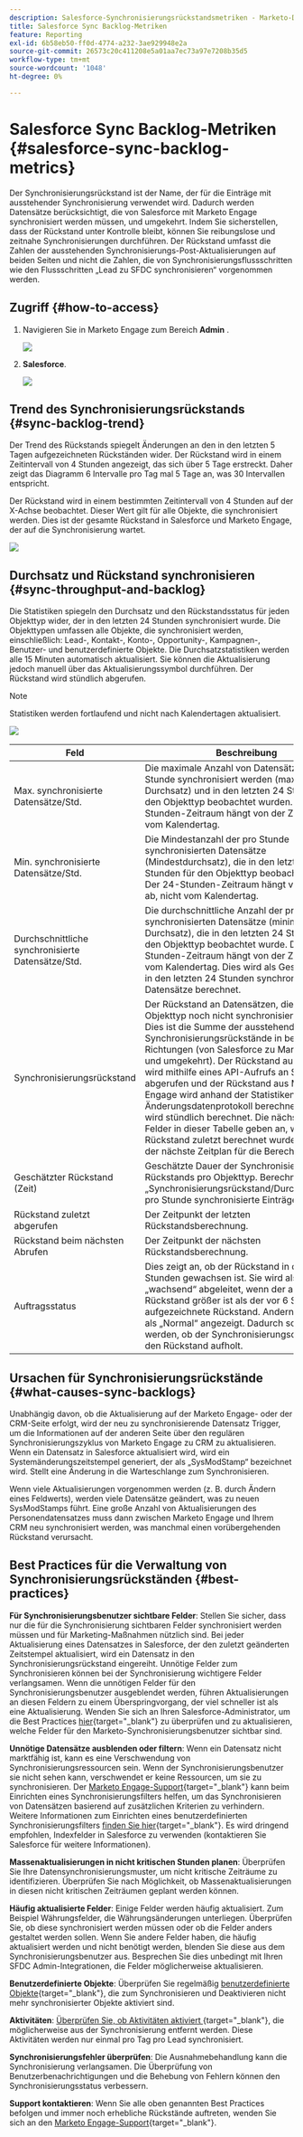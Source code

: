 ```yaml
---
description: Salesforce-Synchronisierungsrückstandsmetriken - Marketo-Dokumente - Produktdokumentation
title: Salesforce Sync Backlog-Metriken
feature: Reporting
exl-id: 6b58eb50-ff0d-4774-a232-3ae929948e2a
source-git-commit: 26573c20c411208e5a01aa7ec73a97e7208b35d5
workflow-type: tm+mt
source-wordcount: '1048'
ht-degree: 0%

---
```


# Salesforce Sync Backlog-Metriken  {#salesforce-sync-backlog-metrics}

Der Synchronisierungsrückstand ist der Name, der für die Einträge mit ausstehender Synchronisierung verwendet wird. Dadurch werden Datensätze berücksichtigt, die von Salesforce mit Marketo Engage synchronisiert werden müssen, und umgekehrt. Indem Sie sicherstellen, dass der Rückstand unter Kontrolle bleibt, können Sie reibungslose und zeitnahe Synchronisierungen durchführen. Der Rückstand umfasst die Zahlen der ausstehenden Synchronisierungs-Post-Aktualisierungen auf beiden Seiten und nicht die Zahlen, die von Synchronisierungsflussschritten wie den Flussschritten „Lead zu SFDC synchronisieren“ vorgenommen werden.

## Zugriff {#how-to-access}

1. Navigieren Sie in Marketo Engage zum Bereich **Admin** .

   ![](assets/salesforce-sync-backlog-metrics-1.png)

1. **Salesforce**.

   ![](assets/salesforce-sync-backlog-metrics-2.png)

## Trend des Synchronisierungsrückstands {#sync-backlog-trend}

Der Trend des Rückstands spiegelt Änderungen an den in den letzten 5 Tagen aufgezeichneten Rückständen wider. Der Rückstand wird in einem Zeitintervall von 4 Stunden angezeigt, das sich über 5 Tage erstreckt. Daher zeigt das Diagramm 6 Intervalle pro Tag mal 5 Tage an, was 30 Intervallen entspricht.

Der Rückstand wird in einem bestimmten Zeitintervall von 4 Stunden auf der X-Achse beobachtet. Dieser Wert gilt für alle Objekte, die synchronisiert werden. Dies ist der gesamte Rückstand in Salesforce und Marketo Engage, der auf die Synchronisierung wartet.

![](assets/salesforce-sync-backlog-metrics-3.png)

## Durchsatz und Rückstand synchronisieren {#sync-throughput-and-backlog}

Die Statistiken spiegeln den Durchsatz und den Rückstandsstatus für jeden Objekttyp wider, der in den letzten 24 Stunden synchronisiert wurde. Die Objekttypen umfassen alle Objekte, die synchronisiert werden, einschließlich: Lead-, Kontakt-, Konto-, Opportunity-, Kampagnen-, Benutzer- und benutzerdefinierte Objekte. Die Durchsatzstatistiken werden alle 15 Minuten automatisch aktualisiert. Sie können die Aktualisierung jedoch manuell über das Aktualisierungssymbol durchführen. Der Rückstand wird stündlich abgerufen.

>[!NOTE]
>
>Statistiken werden fortlaufend und nicht nach Kalendertagen aktualisiert.

![](assets/salesforce-sync-backlog-metrics-4.png)

<table><thead>
  <tr>
    <th>Feld</th>
    <th>Beschreibung</th>
  </tr></thead>
<tbody>
  <tr>
    <td>Max. synchronisierte Datensätze/Std.</td>
    <td>Die maximale Anzahl von Datensätzen, die pro Stunde synchronisiert werden (maximaler Durchsatz) und in den letzten 24 Stunden für den Objekttyp beobachtet wurden. Der 24-Stunden-Zeitraum hängt von der Zeit ab, nicht vom Kalendertag.</td>
  </tr>
  <tr>
    <td>Min. synchronisierte Datensätze/Std.</td>
    <td>Die Mindestanzahl der pro Stunde synchronisierten Datensätze (Mindestdurchsatz), die in den letzten 24 Stunden für den Objekttyp beobachtet wurde. Der 24-Stunden-Zeitraum hängt von der Zeit ab, nicht vom Kalendertag.</td>
  </tr>
  <tr>
    <td>Durchschnittliche synchronisierte Datensätze/Std.</td>
    <td>Die durchschnittliche Anzahl der pro Stunde synchronisierten Datensätze (minimaler Durchsatz), die in den letzten 24 Stunden für den Objekttyp beobachtet wurde. Der 24-Stunden-Zeitraum hängt von der Zeit ab, nicht vom Kalendertag. Dies wird als Gesamtzahl der in den letzten 24 Stunden synchronisierten Datensätze berechnet.</td>
  </tr>
  <tr>
    <td>Synchronisierungsrückstand</td>
    <td>Der Rückstand an Datensätzen, die für den Objekttyp noch nicht synchronisiert wurden. Dies ist die Summe der ausstehenden Synchronisierungsrückstände in beide Richtungen (von Salesforce zu Marketo Engage und umgekehrt). Der Rückstand aus Salesforce wird mithilfe eines API-Aufrufs an Salesforce abgerufen und der Rückstand aus Marketo Engage wird anhand der Statistiken aus dem Änderungsdatenprotokoll berechnet. Dieser wird stündlich berechnet. Die nächsten beiden Felder in dieser Tabelle geben an, wann der Rückstand zuletzt berechnet wurde, bzw. wann der nächste Zeitplan für die Berechnung gilt.</td>
  </tr>
  <tr>
    <td>Geschätzter Rückstand (Zeit)</td>
    <td>Geschätzte Dauer der Synchronisierung des Rückstands pro Objekttyp. Berechnet als „Synchronisierungsrückstand/Durchschnittliche pro Stunde synchronisierte Einträge“.</td>
  </tr>
  <tr>
    <td>Rückstand zuletzt abgerufen</td>
    <td>Der Zeitpunkt der letzten Rückstandsberechnung.</td>
  </tr>
  <tr>
    <td>Rückstand beim nächsten Abrufen</td>
    <td>Der Zeitpunkt der nächsten Rückstandsberechnung.</td>
  </tr>
  <tr>
    <td>Auftragsstatus</td>
    <td>Dies zeigt an, ob der Rückstand in den letzten 6 Stunden gewachsen ist. Sie wird als „wachsend“ abgeleitet, wenn der aktuelle Rückstand größer ist als der vor 6 Stunden aufgezeichnete Rückstand. Andernfalls wird sie als „Normal“ angezeigt. Dadurch soll angezeigt werden, ob der Synchronisierungsdurchsatz den Rückstand aufholt.</td>
  </tr>
</tbody></table>

## Ursachen für Synchronisierungsrückstände {#what-causes-sync-backlogs}

Unabhängig davon, ob die Aktualisierung auf der Marketo Engage- oder der CRM-Seite erfolgt, wird der neu zu synchronisierende Datensatz Trigger, um die Informationen auf der anderen Seite über den regulären Synchronisierungszyklus von Marketo Engage zu CRM zu aktualisieren. Wenn ein Datensatz in Salesforce aktualisiert wird, wird ein Systemänderungszeitstempel generiert, der als „SysModStamp“ bezeichnet wird. Stellt eine Änderung in die Warteschlange zum Synchronisieren.

Wenn viele Aktualisierungen vorgenommen werden (z. B. durch Ändern eines Feldwerts), werden viele Datensätze geändert, was zu neuen SysModStamps führt. Eine große Anzahl von Aktualisierungen des Personendatensatzes muss dann zwischen Marketo Engage und Ihrem CRM neu synchronisiert werden, was manchmal einen vorübergehenden Rückstand verursacht.

## Best Practices für die Verwaltung von Synchronisierungsrückständen {#best-practices}

**Für Synchronisierungsbenutzer sichtbare Felder**: Stellen Sie sicher, dass nur die für die Synchronisierung sichtbaren Felder synchronisiert werden müssen und für Marketing-Maßnahmen nützlich sind. Bei jeder Aktualisierung eines Datensatzes in Salesforce, der den zuletzt geänderten Zeitstempel aktualisiert, wird ein Datensatz in den Synchronisierungsrückstand eingereiht. Unnötige Felder zum Synchronisieren können bei der Synchronisierung wichtigere Felder verlangsamen. Wenn die unnötigen Felder für den Synchronisierungsbenutzer ausgeblendet werden, führen Aktualisierungen an diesen Feldern zu einem Überspringvorgang, der viel schneller ist als eine Aktualisierung. Wenden Sie sich an Ihren Salesforce-Administrator, um die Best Practices [hier](https://nation.marketo.com/t5/marketo-whisperer-blogs/best-practices-for-determining-which-fields-to-sync-with-marketo/ba-p/247449){target="_blank"} zu überprüfen und zu aktualisieren, welche Felder für den Marketo-Synchronisierungsbenutzer sichtbar sind.

**Unnötige Datensätze ausblenden oder filtern**: Wenn ein Datensatz nicht marktfähig ist, kann es eine Verschwendung von Synchronisierungsressourcen sein. Wenn der Synchronisierungsbenutzer sie nicht sehen kann, verschwendet er keine Ressourcen, um sie zu synchronisieren. Der [Marketo Engage-Support](https://nation.marketo.com/t5/support/ct-p/Support#_blank){target="_blank"} kann beim Einrichten eines Synchronisierungsfilters helfen, um das Synchronisieren von Datensätzen basierend auf zusätzlichen Kriterien zu verhindern. Weitere Informationen zum Einrichten eines benutzerdefinierten Synchronisierungsfilters [finden Sie hier](https://nation.marketo.com/t5/product-blogs/instructions-for-creating-a-custom-sync-rule/ba-p/242758){target="_blank"}. Es wird dringend empfohlen, Indexfelder in Salesforce zu verwenden (kontaktieren Sie Salesforce für weitere Informationen).

**Massenaktualisierungen in nicht kritischen Stunden planen**: Überprüfen Sie Ihre Datensynchronisierungsmuster, um nicht kritische Zeiträume zu identifizieren. Überprüfen Sie nach Möglichkeit, ob Massenaktualisierungen in diesen nicht kritischen Zeiträumen geplant werden können.

**Häufig aktualisierte Felder**: Einige Felder werden häufig aktualisiert. Zum Beispiel Währungsfelder, die Währungsänderungen unterliegen. Überprüfen Sie, ob diese synchronisiert werden müssen oder ob die Felder anders gestaltet werden sollen. Wenn Sie andere Felder haben, die häufig aktualisiert werden und nicht benötigt werden, blenden Sie diese aus dem Synchronisierungsbenutzer aus. Besprechen Sie dies unbedingt mit Ihren SFDC Admin-Integrationen, die Felder möglicherweise aktualisieren.

**Benutzerdefinierte Objekte**: Überprüfen Sie regelmäßig [benutzerdefinierte Objekte](https://experienceleague.adobe.com/en/docs/marketo/using/product-docs/crm-sync/salesforce-sync/sfdc-sync-details/sfdc-sync-custom-object-sync){target="_blank"}, die zum Synchronisieren und Deaktivieren nicht mehr synchronisierter Objekte aktiviert sind.

**Aktivitäten**: [Überprüfen Sie, ob Aktivitäten aktiviert ](https://experienceleague.adobe.com/en/docs/marketo/using/product-docs/crm-sync/salesforce-sync/setup/optional-steps/customize-activities-sync){target="_blank"}, die möglicherweise aus der Synchronisierung entfernt werden.  Diese Aktivitäten werden nur einmal pro Tag pro Lead synchronisiert.

**Synchronisierungsfehler überprüfen**: Die Ausnahmebehandlung kann die Synchronisierung verlangsamen. Die Überprüfung von Benutzerbenachrichtigungen und die Behebung von Fehlern können den Synchronisierungsstatus verbessern.

**Support kontaktieren**: Wenn Sie alle oben genannten Best Practices befolgen und immer noch erhebliche Rückstände auftreten, wenden Sie sich an den [Marketo Engage-Support](https://nation.marketo.com/t5/support/ct-p/Support#_blank){target="_blank"}.
